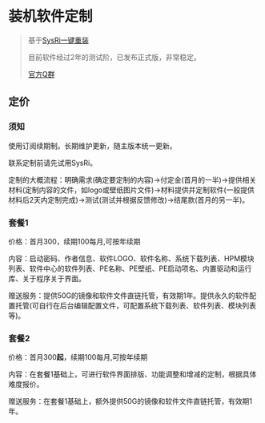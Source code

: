 # 装机软件定制

>基于[SysRi一键重装](https://sysri.cn/)
>
>目前软件经过2年的测试阶，已发布正式版，非常稳定。
>
> [官方Q群](https://sysri.cn/QQGroup/)

## 定价
### 须知
使用订阅续期制。长期维护更新，随主版本统一更新。

联系定制前请先试用SysRi。

定制的大概流程：明确需求(确定要定制的内容)->付定金(首月的一半)->提供相关材料(定制内容的文件，如logo或壁纸图片文件)->材料提供并定制软件(一般提供材料后2天内定制完成)->测试(测试并根据反馈修改)->结尾款(首月的另一半)。

### 套餐1
价格：首月300，续期100每月,可按年续期

内容：启动密码、作者信息、软件LOGO、软件名称、系统下载列表、HPM模块列表、软件中心的软件列表、PE名称、PE壁纸、PE启动项名、内置驱动和运行库、关于程序关于界面。

赠送服务：提供50G的镜像和软件文件直链托管，有效期1年。提供永久的软件配置托管(可自行在后台编辑配置文件，可配置系统下载列表、软件列表、模块列表等)。

### 套餐2
价格：首月300**起**，续期100每月,可按年续期

内容：在套餐1基础上，可进行软件界面排版、功能调整和增减的定制，根据具体难度报价。

赠送服务：在套餐1基础上，额外提供50G的镜像和软件文件直链托管，有效期1年。
